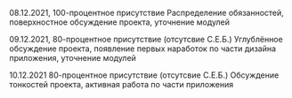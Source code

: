 08.12.2021, 100-процентное присутствие
Распределение обязанностей, поверхностное обсуждение проекта, уточнение модулей 

09.12.2021, 80-процентное присутствие (отсутсвие С.Е.Б.)
Углублённое обсуждение проекта, появление первых наработок по части дизайна приложения, уточнение модулей

10.12.2021 80-процентное присутствие (отсутсвие С.Е.Б.)
Обсуждение тонкостей проекта, активная работа по части приложения

